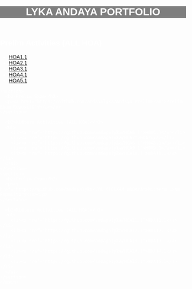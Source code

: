 <!DOCTYPEhtml>
<html lang="en>
<head>
    <meta charset="UTF-8">
    <meta name="viewport" content="width=device-width, initial-scale=1.0">
    <title> LYKA ANDAYA PORTFOLIO</title>
    <style>
        body {
          background-image: https://t4.ftcdn.net/jpg/03/06/90/01/360_F_306900188_b043M0oNdovyPtGMeV9Se4DL1tvp4GaV.jpg;
          background-size: cover;
          margin: 0;
          padding: 0;
          font-family: 'Arial', sans-serif;
          color: #fff;
        }
        header {
          padding: '20px';
          text-align: center;
          background: rgba(0, 0, 0, 0.5);
        }
        main {
            padding: '20px';
        }
        img {
          max-width: 100%;
          height: auto;
          border-radius: 50% /* Add a circular border to the profile image */
        }
    </style>
</head>
<body>
    <header>
        <h1>LYKA ANDAYA PORTFOLIO</h1>
    </header>
  <main>
    <section>
      <h2>Prelim Activities (ALL HOA)</h2>
      <ul>
        <li><a href="https://github.com/andayalyka/HOA1.1">HOA1.1</a></li>
        <li><a href="https://github.com/andayalyka/HOA2.1">HOA2.1</a></li>
        <li><a href="https://github.com/andayalyka/HOA3.1">HOA3.1</a></li>
        <li><a href="https://github.com/andayalyka/HOA4.1">HOA4.1</a></li>
        <li><a href="https://github.com/andayalyka/HOA5.1">HOA5.1</a></li>
      </ul>
    </section>
    
    <section>
      <h2>Prelim Exam</h2>
      <p><a href="https://github.com/andayalyka/Andaya_PrelimExam">Prelim Exam Repository</a></p>
    </section>
    
      <h2>Midterm Activities (ALL HOA)</h2>
      <ul>
        <li><a href="https://github.com/andayalyka/HOA6.1">HOA6.1</a></li>
        <li><a href="https://github.com/andayalyka/HOA7">HOA7</a></li>
        <li><a href="https://github.com/andayalyka/HOA8.1">HOA8.1</a></li>
        <li><a href="https://github.com/andayalyka/HOA9.1">HOA9.1</a></li>
        <li><a href="https://github.com/andayalyka/HOA10.1">HOA10.1</a></li>
      </ul>
    </section>
    <section>
      <h2>Prelim Exam</h2>
      <p><a href="https://github.com/andayalyka/CPE_MIDEXAM_ANDAYA">Midterm Exam Repository</a></p>
    </section>

      <h2>Midterm Activities (ALL HOA)</h2>
      <ul>
        <li><a href="https://github.com/andayalyka/HOA11.1">HOA11.1</a></li>
        <li><a href="https://github.com/andayalyka/HOA12.1">HOA12.1</a></li>
        <li><a href="https://github.com/andayalyka/HOA13.1">HOA13.1</a></li>
        <li><a href="https://github.com/andayalyka/HOA14.1">HOA14.1</a></li>
        <li><a href="https://github.com/andayalyka/HOA15.1">HOA15.1</a></li>
      </ul>
    </section>
    </main>
</body>
</html>
